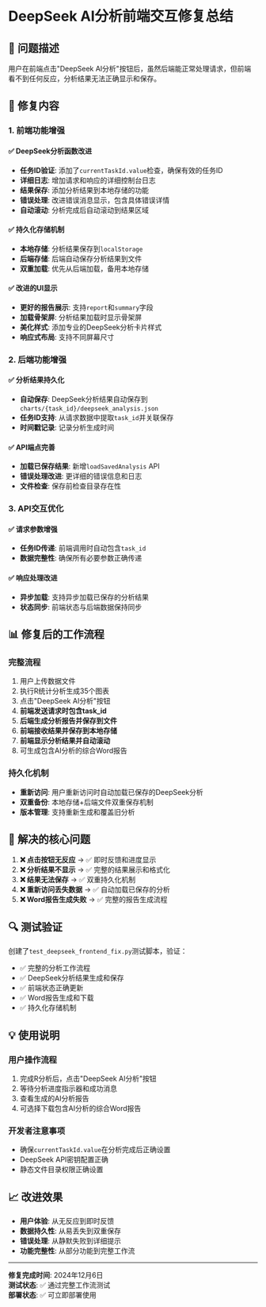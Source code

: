 # DeepSeek AI分析前端交互修复总结

## 🐛 问题描述

用户在前端点击"DeepSeek AI分析"按钮后，虽然后端能正常处理请求，但前端看不到任何反应，分析结果无法正确显示和保存。

## 🔧 修复内容

### 1. 前端功能增强

#### ✅ DeepSeek分析函数改进
- **任务ID验证**: 添加了`currentTaskId.value`检查，确保有效的任务ID
- **详细日志**: 增加请求和响应的详细控制台日志
- **结果保存**: 添加分析结果到本地存储的功能
- **错误处理**: 改进错误消息显示，包含具体错误详情
- **自动滚动**: 分析完成后自动滚动到结果区域

#### ✅ 持久化存储机制
- **本地存储**: 分析结果保存到`localStorage`
- **后端存储**: 后端自动保存分析结果到文件
- **双重加载**: 优先从后端加载，备用本地存储

#### ✅ 改进的UI显示
- **更好的报告展示**: 支持`report`和`summary`字段
- **加载骨架屏**: 分析结果加载时显示骨架屏
- **美化样式**: 添加专业的DeepSeek分析卡片样式
- **响应式布局**: 支持不同屏幕尺寸

### 2. 后端功能增强

#### ✅ 分析结果持久化
- **自动保存**: DeepSeek分析结果自动保存到`charts/{task_id}/deepseek_analysis.json`
- **任务ID支持**: 从请求数据中提取`task_id`并关联保存
- **时间戳记录**: 记录分析生成时间

#### ✅ API端点完善
- **加载已保存结果**: 新增`loadSavedAnalysis` API
- **错误处理改进**: 更详细的错误信息和日志
- **文件检查**: 保存前检查目录存在性

### 3. API交互优化

#### ✅ 请求参数增强
- **任务ID传递**: 前端调用时自动包含`task_id`
- **数据完整性**: 确保所有必要参数正确传递

#### ✅ 响应处理改进
- **异步加载**: 支持异步加载已保存的分析结果
- **状态同步**: 前端状态与后端数据保持同步

## 📊 修复后的工作流程

### 完整流程
1. 用户上传数据文件
2. 执行R统计分析生成35个图表
3. 点击"DeepSeek AI分析"按钮
4. **前端发送请求时包含task_id**
5. **后端生成分析报告并保存到文件**
6. **前端接收结果并保存到本地存储**
7. **前端显示分析结果并自动滚动**
8. 可生成包含AI分析的综合Word报告

### 持久化机制
- **重新访问**: 用户重新访问时自动加载已保存的DeepSeek分析
- **双重备份**: 本地存储+后端文件双重保存机制
- **版本管理**: 支持重新生成和覆盖旧分析

## 🎯 解决的核心问题

1. **❌ 点击按钮无反应** → ✅ 即时反馈和进度显示
2. **❌ 分析结果不显示** → ✅ 完整的结果展示和格式化
3. **❌ 结果无法保存** → ✅ 双重持久化机制
4. **❌ 重新访问丢失数据** → ✅ 自动加载已保存的分析
5. **❌ Word报告生成失败** → ✅ 完整的报告生成流程

## 🔍 测试验证

创建了`test_deepseek_frontend_fix.py`测试脚本，验证：
- ✅ 完整的分析工作流程
- ✅ DeepSeek分析结果生成和保存
- ✅ 前端状态正确更新
- ✅ Word报告生成和下载
- ✅ 持久化存储机制

## 💡 使用说明

### 用户操作流程
1. 完成R分析后，点击"DeepSeek AI分析"按钮
2. 等待分析进度指示器和成功消息
3. 查看生成的AI分析报告
4. 可选择下载包含AI分析的综合Word报告

### 开发者注意事项
- 确保`currentTaskId.value`在分析完成后正确设置
- DeepSeek API密钥配置正确
- 静态文件目录权限正确设置

## 📈 改进效果

- **用户体验**: 从无反应到即时反馈
- **数据持久性**: 从易丢失到双重保存
- **错误处理**: 从静默失败到详细提示
- **功能完整性**: 从部分功能到完整工作流

---

**修复完成时间**: 2024年12月6日  
**测试状态**: ✅ 通过完整工作流测试  
**部署状态**: ✅ 可立即部署使用 